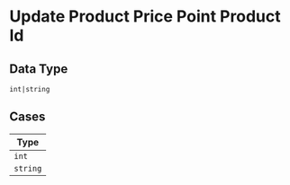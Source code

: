 
# Update Product Price Point Product Id

## Data Type

`int|string`

## Cases

| Type |
|  --- |
| `int` |
| `string` |

